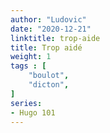 ```yaml
---
author: "Ludovic"
date: "2020-12-21"
linktitle: trop-aide 
title: Trop aidé
weight: 1
tags : [
    "boulot",
    "dicton",   
]
series:
- Hugo 101
---
```





